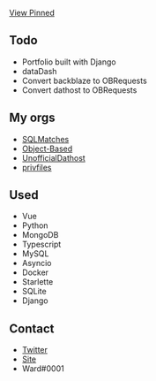 [View Pinned](https://github.com/WardPearce#user-27844174-pinned-items-reorder-form)

## Todo
- Portfolio built with Django
- dataDash
- Convert backblaze to OBRequests
- Convert dathost to OBRequests

## My orgs
- [SQLMatches](https://github.com/SQLMatches)
- [Object-Based](https://github.com/Object-Based)
- [UnofficialDathost](https://github.com/UnofficialDathost)
- [privfiles](https://github.com/privfiles)

## Used 
- Vue
- Python
- MongoDB
- Typescript
- MySQL
- Asyncio
- Docker
- Starlette
- SQLite
- Django

## Contact
- [Twitter](https://twitter.com/wardweeb)
- [Site](https://wardpearce.com)
- Ward#0001
